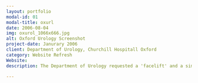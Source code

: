 ```yaml
---
layout: portfolio
modal-id: 01
modal-title: oxurl
date: 2006-08-04
img: oxurol_1066x666.jpg
alt: Oxford Urology Screenshot
project-date: Janurary 2006
client: Department of Urology, Churchill Hospitall Oxford
category: Website Refresh
Website: 
description: The Department of Urology requested a 'facelift' and a simple way modify content on their exisiting website for patients and GPs. We redesigned the website in keeping with the original theme and installed a bespoke Content Management System, allowing dynamic content modification. **(Note in 2010 the website was decommissioned)**

---
```

